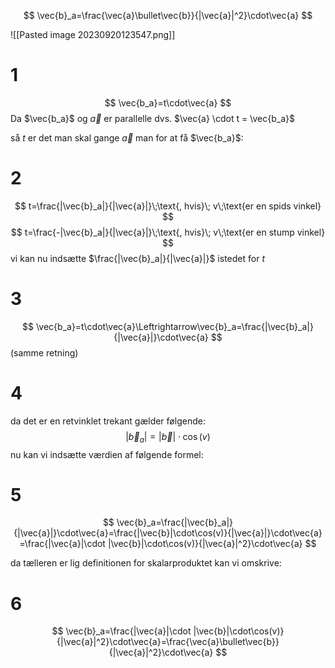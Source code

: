 $$
\vec{b}_a=\frac{\vec{a}\bullet\vec{b}}{|\vec{a}|^2}\cdot\vec{a}
$$

![[Pasted image 20230920123547.png]]



# 1
$$
\vec{b_a}=t\cdot\vec{a}
$$
Da $\vec{b_a}$ og $\vec{a}$ er parallelle
dvs. $\vec{a} \cdot t = \vec{b_a}$

så $t$ er det man skal gange $\vec{a}$ man for at få $\vec{b_a}$:
# 2
$$
t=\frac{|\vec{b}_a|}{|\vec{a}|}\;\text{, hvis}\; v\;\text{er en spids vinkel}
$$
$$
t=\frac{-|\vec{b}_a|}{|\vec{a}|}\;\text{, hvis}\; v\;\text{er en stump vinkel}
$$
vi kan nu indsætte $\frac{|\vec{b}_a|}{|\vec{a}|}$ istedet for $t$

# 3
$$
\vec{b_a}=t\cdot\vec{a}\Leftrightarrow\vec{b}_a=\frac{|\vec{b}_a|}{|\vec{a}|}\cdot\vec{a}
$$
(samme retning)

# 4
da det er en retvinklet trekant gælder følgende:
$$
|\vec{b}_a|=|\vec{b}|\cdot\cos(v)
$$
nu kan vi indsætte værdien af følgende formel:

# 5
$$
\vec{b}_a=\frac{|\vec{b}_a|}{|\vec{a}|}\cdot\vec{a}=\frac{|\vec{b}|\cdot\cos(v)}{|\vec{a}|}\cdot\vec{a} =\frac{|\vec{a}|\cdot |\vec{b}|\cdot\cos(v)}{|\vec{a}|^2}\cdot\vec{a}
$$

da tælleren er lig definitionen for skalarproduktet kan vi omskrive:
# 6
$$
\vec{b}_a=\frac{|\vec{a}|\cdot |\vec{b}|\cdot\cos(v)}{|\vec{a}|^2}\cdot\vec{a}=\frac{\vec{a}\bullet\vec{b}}{|\vec{a}|^2}\cdot\vec{a}
$$
